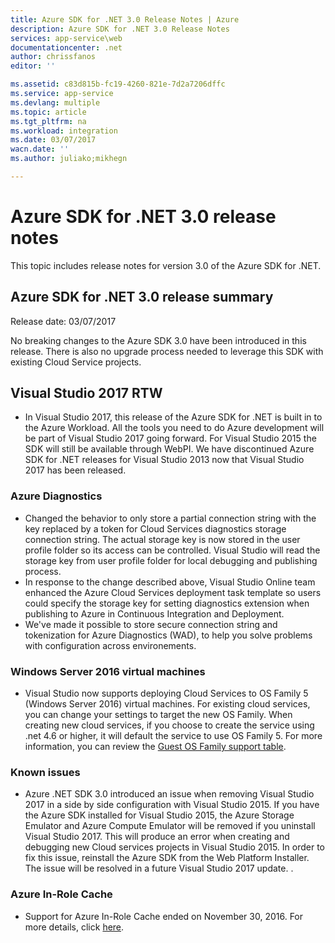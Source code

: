 ```yaml
---
title: Azure SDK for .NET 3.0 Release Notes | Azure 
description: Azure SDK for .NET 3.0 Release Notes
services: app-service\web
documentationcenter: .net
author: chrissfanos
editor: ''

ms.assetid: c83d815b-fc19-4260-821e-7d2a7206dffc
ms.service: app-service
ms.devlang: multiple
ms.topic: article
ms.tgt_pltfrm: na
ms.workload: integration
ms.date: 03/07/2017
wacn.date: ''
ms.author: juliako;mikhegn

---
```

# Azure SDK for .NET 3.0 release notes

This topic includes release notes for version 3.0 of the Azure SDK for .NET.

## Azure SDK for .NET 3.0 release summary

Release date: 03/07/2017

No breaking changes to the Azure SDK 3.0 have been introduced in this release. There is also no upgrade process needed to leverage this SDK with existing Cloud Service projects.

## Visual Studio 2017 RTW

- In Visual Studio 2017, this release of the Azure SDK for .NET is built in to the Azure Workload. All the tools you need to do Azure development will be part of Visual Studio 2017 going forward. For Visual Studio 2015 the SDK will still be available through WebPI. We have discontinued Azure SDK for .NET releases for Visual Studio 2013 now that Visual Studio 2017 has been released.

### Azure Diagnostics

- Changed the behavior to only store a partial connection string with the key replaced by a token for Cloud Services diagnostics storage connection string. The actual storage key is now stored in the user profile folder so its access can be controlled. Visual Studio will read the storage key from user profile folder for local debugging and publishing process. 
- In response to the change described above, Visual Studio Online team enhanced the Azure Cloud Services deployment task template so users could specify the storage key for setting diagnostics extension when publishing to Azure in Continuous Integration and Deployment.
- We've made it possible to store secure connection string and tokenization for Azure Diagnostics (WAD), to help you solve problems with configuration across environements.

### Windows Server 2016 virtual machines

- Visual Studio now supports deploying Cloud Services to OS Family 5 (Windows Server 2016) virtual machines. For existing cloud services, you can change your settings to target the new OS Family. When creating new cloud services, if you choose to create the service using .net 4.6 or higher, it will default the service to use OS Family 5.  For more information, you can review the [Guest OS Family support table](../cloud-services/cloud-services-guestos-update-matrix.md).

### Known issues

- Azure .NET SDK 3.0 introduced an issue when removing Visual Studio 2017 in a side by side configuration with Visual Studio 2015.  If you have the Azure SDK installed for Visual Studio 2015, the Azure Storage Emulator and Azure Compute Emulator will be removed if you uninstall Visual Studio 2017.  This will produce an error when creating and debugging new Cloud services projects in Visual Studio 2015. In order to fix this issue,  reinstall the Azure SDK from the Web Platform Installer.  The issue will be resolved in a future Visual Studio 2017 update.  .

### Azure In-Role Cache 

- Support for Azure In-Role Cache ended on November 30, 2016. For more details, click [here](https://azure.microsoft.com/blog/azure-managed-cache-and-in-role-cache-services-to-be-retired-on-11-30-2016/).